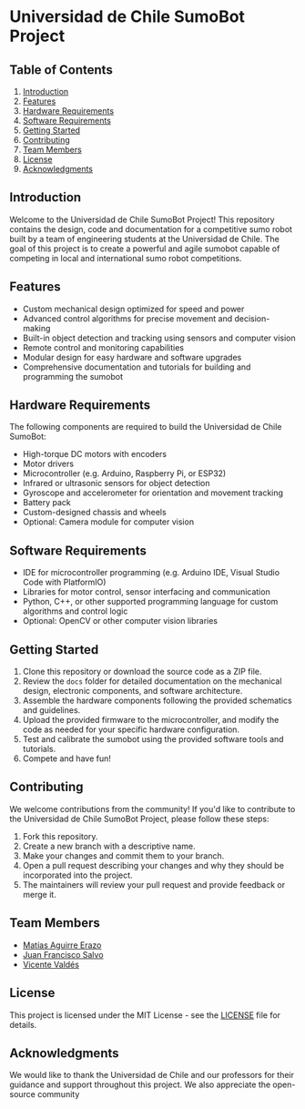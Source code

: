 # Universidad de Chile SumoBot Project

## Table of Contents

1. [Introduction](#introduction)
2. [Features](#features)
3. [Hardware Requirements](#hardware-requirements)
4. [Software Requirements](#software-requirements)
5. [Getting Started](#getting-started)
6. [Contributing](#contributing)
7. [Team Members](#team-members)
8. [License](#license)
9. [Acknowledgments](#acknowledgments)

## Introduction

Welcome to the Universidad de Chile SumoBot Project! This repository contains the design, code and documentation for a competitive sumo robot built by a team of engineering students at the Universidad de Chile. The goal of this project is to create a powerful and agile sumobot capable of competing in local and international sumo robot competitions.

## Features

- Custom mechanical design optimized for speed and power
- Advanced control algorithms for precise movement and decision-making
- Built-in object detection and tracking using sensors and computer vision
- Remote control and monitoring capabilities
- Modular design for easy hardware and software upgrades
- Comprehensive documentation and tutorials for building and programming the sumobot

## Hardware Requirements

The following components are required to build the Universidad de Chile SumoBot:

- High-torque DC motors with encoders
- Motor drivers
- Microcontroller (e.g. Arduino, Raspberry Pi, or ESP32)
- Infrared or ultrasonic sensors for object detection
- Gyroscope and accelerometer for orientation and movement tracking
- Battery pack
- Custom-designed chassis and wheels
- Optional: Camera module for computer vision

## Software Requirements

- IDE for microcontroller programming (e.g. Arduino IDE, Visual Studio Code with PlatformIO)
- Libraries for motor control, sensor interfacing and communication
- Python, C++, or other supported programming language for custom algorithms and control logic
- Optional: OpenCV or other computer vision libraries

## Getting Started

1. Clone this repository or download the source code as a ZIP file.
2. Review the `docs` folder for detailed documentation on the mechanical design, electronic components, and software architecture.
3. Assemble the hardware components following the provided schematics and guidelines.
4. Upload the provided firmware to the microcontroller, and modify the code as needed for your specific hardware configuration.
5. Test and calibrate the sumobot using the provided software tools and tutorials.
6. Compete and have fun!

## Contributing

We welcome contributions from the community! If you'd like to contribute to the Universidad de Chile SumoBot Project, please follow these steps:

1. Fork this repository.
2. Create a new branch with a descriptive name.
3. Make your changes and commit them to your branch.
4. Open a pull request describing your changes and why they should be incorporated into the project.
5. The maintainers will review your pull request and provide feedback or merge it.

## Team Members

- [Matías Aguirre Erazo](https://github.com/matiasAguirreE)
- [Juan Francisco Salvo](https://github.com/Juan-salvo)
- [Vicente Valdés](https://github.com/vicentevaldes)

## License

This project is licensed under the MIT License - see the [LICENSE](LICENSE) file for details.

## Acknowledgments

We would like to thank the Universidad de Chile and our professors for their guidance and support throughout this project. We also appreciate the open-source community
